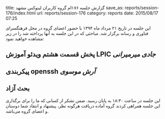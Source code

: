 title: گزارش جلسه ۱۷۶ام گروه کاربران لینوکس مشهد
save_as: reports/session-176/index.html
url: reports/session-176
category: reports
date: 2015/08/17 07:25

این جلسه در تاریخ ۲۱ مرداد ماه ۱۳۹۴ با حضور اعضای گروه در محل فرهنگسرای فناوری و رسانه برگزار شد. مباحثی که در این جلسه به آنها پرداخته شد را در زیر مشاهده خواهید نمود:

## پخش قسمت هشتم ویدئو آموزش LPIC *جادی میرمیرانی*
## پیکربندی openssh *آرش موسوی*
## بحث آزاد

این جلسه در ساعت ۱۸:۳۰ به پایان رسید. ضمن تشکر از کسانی که ما را برای برگذاری این جلسه همراهی کردند گروه آماده دریافت هرگونه نظر، پیشنهاد و انتقاد شما دوستان و اعضای گروه می‌باشد.
